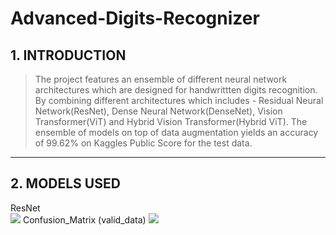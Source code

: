 # Advanced-Digits-Recognizer
## 1. INTRODUCTION 
>The project features an ensemble of different neural network architectures which are designed for handwrittten digits recognition. By combining different architectures which includes - Residual Neural Network(ResNet), Dense Neural Network(DenseNet), Vision Transformer(ViT) and Hybrid Vision Transformer(Hybrid ViT). The ensemble of models on top of data augmentation yields an accuracy of 99.62% on Kaggles Public Score for the test data.
---
## 2. MODELS USED
<div>
  ResNet <br>
  <img src="https://github.com/user-attachments/assets/af17feaf-e505-4fbd-b564-95af69501929" style="display:inline-block" />
  Confusion_Matrix (valid_data)
  <img src="https://github.com/user-attachments/assets/be54a230-d166-4ccd-a76c-be1768c924b4" style="display:inline-block" />

</div>
